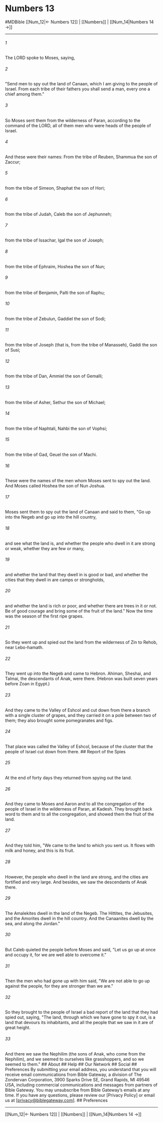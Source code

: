 # Numbers 13
#MDBible
[[Num_12|← Numbers 12]] | [[Numbers]] | [[Num_14|Numbers 14 →]]

***






###### 1 


The LORD spoke to Moses, saying, 





###### 2 


"Send men to spy out the land of Canaan, which I am giving to the people of Israel. From each tribe of their fathers you shall send a man, every one a chief among them." 





###### 3 


So Moses sent them from the wilderness of Paran, according to the command of the LORD, all of them men who were heads of the people of Israel. 





###### 4 


And these were their names: From the tribe of Reuben, Shammua the son of Zaccur; 





###### 5 


from the tribe of Simeon, Shaphat the son of Hori; 





###### 6 


from the tribe of Judah, Caleb the son of Jephunneh; 





###### 7 


from the tribe of Issachar, Igal the son of Joseph; 





###### 8 


from the tribe of Ephraim, Hoshea the son of Nun; 





###### 9 


from the tribe of Benjamin, Palti the son of Raphu; 





###### 10 


from the tribe of Zebulun, Gaddiel the son of Sodi; 





###### 11 


from the tribe of Joseph (that is, from the tribe of Manasseh), Gaddi the son of Susi; 





###### 12 


from the tribe of Dan, Ammiel the son of Gemalli; 





###### 13 


from the tribe of Asher, Sethur the son of Michael; 





###### 14 


from the tribe of Naphtali, Nahbi the son of Vophsi; 





###### 15 


from the tribe of Gad, Geuel the son of Machi. 





###### 16 


These were the names of the men whom Moses sent to spy out the land. And Moses called Hoshea the son of Nun Joshua. 





###### 17 


Moses sent them to spy out the land of Canaan and said to them, "Go up into the Negeb and go up into the hill country, 





###### 18 


and see what the land is, and whether the people who dwell in it are strong or weak, whether they are few or many, 





###### 19 


and whether the land that they dwell in is good or bad, and whether the cities that they dwell in are camps or strongholds, 





###### 20 


and whether the land is rich or poor, and whether there are trees in it or not. Be of good courage and bring some of the fruit of the land." Now the time was the season of the first ripe grapes. 





###### 21 


So they went up and spied out the land from the wilderness of Zin to Rehob, near Lebo-hamath. 





###### 22 


They went up into the Negeb and came to Hebron. Ahiman, Sheshai, and Talmai, the descendants of Anak, were there. (Hebron was built seven years before Zoan in Egypt.) 





###### 23 


And they came to the Valley of Eshcol and cut down from there a branch with a single cluster of grapes, and they carried it on a pole between two of them; they also brought some pomegranates and figs. 





###### 24 


That place was called the Valley of Eshcol, because of the cluster that the people of Israel cut down from there. ## Report of the Spies 





###### 25 


At the end of forty days they returned from spying out the land. 





###### 26 


And they came to Moses and Aaron and to all the congregation of the people of Israel in the wilderness of Paran, at Kadesh. They brought back word to them and to all the congregation, and showed them the fruit of the land. 





###### 27 


And they told him, "We came to the land to which you sent us. It flows with milk and honey, and this is its fruit. 





###### 28 


However, the people who dwell in the land are strong, and the cities are fortified and very large. And besides, we saw the descendants of Anak there. 





###### 29 


The Amalekites dwell in the land of the Negeb. The Hittites, the Jebusites, and the Amorites dwell in the hill country. And the Canaanites dwell by the sea, and along the Jordan." 





###### 30 


But Caleb quieted the people before Moses and said, "Let us go up at once and occupy it, for we are well able to overcome it." 





###### 31 


Then the men who had gone up with him said, "We are not able to go up against the people, for they are stronger than we are." 





###### 32 


So they brought to the people of Israel a bad report of the land that they had spied out, saying, "The land, through which we have gone to spy it out, is a land that devours its inhabitants, and all the people that we saw in it are of great height. 





###### 33 


And there we saw the Nephilim (the sons of Anak, who come from the Nephilim), and we seemed to ourselves like grasshoppers, and so we seemed to them." ## About ## Help ## Our Network ## Social ## Preferences By submitting your email address, you understand that you will receive email communications from Bible Gateway, a division of The Zondervan Corporation, 3900 Sparks Drive SE, Grand Rapids, MI 49546 USA, including commercial communications and messages from partners of Bible Gateway. You may unsubscribe from Bible Gateway&rsquo;s emails at any time. If you have any questions, please review our [Privacy Policy] or email us at [privacy@biblegateway.com]. ## Preferences

***

[[Num_12|← Numbers 12]] | [[Numbers]] | [[Num_14|Numbers 14 →]]
